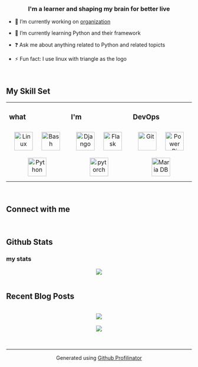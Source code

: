 ### <div align="center">I'm a learner and shaping my brain for better live</div>  
  

- 🔭 I’m currently working on [organization](https://github.com/orgs/loekalin/repositories)  
  

- 🌱 I’m currently learning Python and their framework  
  

- ❓ Ask me about anything related to Python and related topicts  
  

- ⚡ Fun fact: I use linux with triangle as the logo  
  

<br/>  


## My Skill Set  
<table><tr><td valign="top" width="33%">



### what  
<div align="center">  
<a href="https://www.linux.org/" target="_blank"><img style="margin: 10px" src="https://profilinator.rishav.dev/skills-assets/linux-original.svg" alt="Linux" height="50" /></a>  
<a href="https://www.gnu.org/software/bash/" target="_blank"><img style="margin: 10px" src="https://profilinator.rishav.dev/skills-assets/gnu_bash-icon.svg" alt="Bash" height="50" /></a>  
<a href="https://www.python.org/" target="_blank"><img style="margin: 10px" src="https://profilinator.rishav.dev/skills-assets/python-original.svg" alt="Python" height="50" /></a>  
</div>

</td><td valign="top" width="33%">



### I'm  
<div align="center">  
<a href="https://www.djangoproject.com/" target="_blank"><img style="margin: 10px" src="https://profilinator.rishav.dev/skills-assets/django-original.svg" alt="Django" height="50" /></a>  
<a href="https://flask.palletsprojects.com/" target="_blank"><img style="margin: 10px" src="https://profilinator.rishav.dev/skills-assets/flask.png" alt="Flask" height="50" /></a>  
<a href="https://pytorch.org/" target="_blank"><img style="margin: 10px" src="https://profilinator.rishav.dev/skills-assets/pytorch-icon.svg" alt="pytorch" height="50" /></a>  
</div>

</td><td valign="top" width="33%">



### DevOps  
<div align="center">  
<a href="https://github.com/" target="_blank"><img style="margin: 10px" src="https://profilinator.rishav.dev/skills-assets/git-scm-icon.svg" alt="Git" height="50" /></a>  
<a href="https://powerbi.microsoft.com/en-us/" target="_blank"><img style="margin: 10px" src="https://profilinator.rishav.dev/skills-assets/powerbi.png" alt="Power Bi" height="50" /></a>  
<a href="https://mariadb.org/" target="_blank"><img style="margin: 10px" src="https://profilinator.rishav.dev/skills-assets/mariadb.png" alt="Maria DB" height="50" /></a>  
</div>

</td></tr></table>  

<br/>  


## Connect with me  
  

<br/>  


## Github Stats  


### my stats  
<div align="center"><img src="https://github-readme-stats.vercel.app/api/top-langs/?username=activeagle&hide_border=true&layout=compact" align="center" /></div>  

<br/>  


## Recent Blog Posts  
  

<br/>  

<div align="center"><img src="[[https://spotify-github-profile.vercel.app/api/view.svg?uid=31jrjceqldk5qzf5sddbujwze24m&redirect=true][https://spotify-github-profile.vercel.app/api/view.svg?uid=31jrjceqldk5qzf5sddbujwze24m&cover_image=false&theme=default&show_offline=false&background_color=000000&interchange=true&bar_color_cover=false&bar_color=53b14f" /></div>  

<br/>  

<div align="center">
<img src="https://komarev.com/ghpvc/?username=activeagle&&style=flat-square" align="center" />
</div>  
  

<br/>  

<div align="center"></div>
<br />

----
<div align="center">Generated using <a href="https://profilinator.rishav.dev/" target="_blank">Github Profilinator</a></div>
